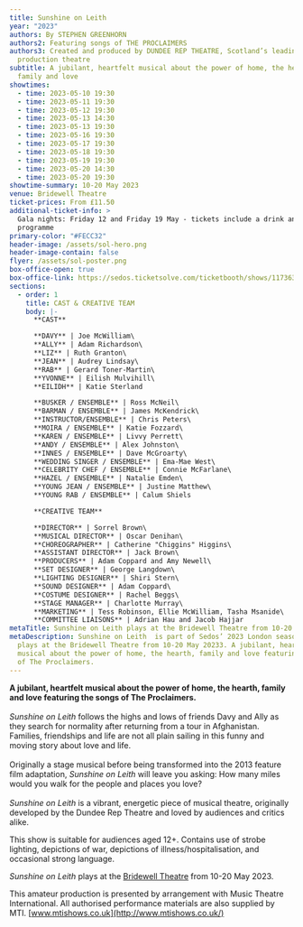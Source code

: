 ```yaml
---
title: Sunshine on Leith
year: "2023"
authors: By STEPHEN GREENHORN
authors2: Featuring songs of THE PROCLAIMERS
authors3: Created and produced by DUNDEE REP THEATRE, Scotland’s leading
  production theatre
subtitle: A jubilant, heartfelt musical about the power of home, the hearth,
  family and love
showtimes:
  - time: 2023-05-10 19:30
  - time: 2023-05-11 19:30
  - time: 2023-05-12 19:30
  - time: 2023-05-13 14:30
  - time: 2023-05-13 19:30
  - time: 2023-05-16 19:30
  - time: 2023-05-17 19:30
  - time: 2023-05-18 19:30
  - time: 2023-05-19 19:30
  - time: 2023-05-20 14:30
  - time: 2023-05-20 19:30
showtime-summary: 10-20 May 2023
venue: Bridewell Theatre
ticket-prices: From £11.50
additional-ticket-info: >
  Gala nights: Friday 12 and Friday 19 May - tickets include a drink and
  programme
primary-color: "#FECC32"
header-image: /assets/sol-hero.png
header-image-contain: false
flyer: /assets/sol-poster.png
box-office-open: true
box-office-link: https://sedos.ticketsolve.com/ticketbooth/shows/1173636617
sections:
  - order: 1
    title: CAST & CREATIVE TEAM
    body: |-
      **CAST**

      **DAVY** | Joe McWilliam\
      **ALLY** | Adam Richardson\
      **LIZ** | Ruth Granton\
      **JEAN** | Audrey Lindsay\
      **RAB** | Gerard Toner-Martin\
      **YVONNE** | Eilish Mulvihill\
      **EILIDH** | Katie Sterland

      **BUSKER / ENSEMBLE** | Ross McNeil\
      **BARMAN / ENSEMBLE** | James McKendrick\
      **INSTRUCTOR/ENSEMBLE** | Chris Peters\
      **MOIRA / ENSEMBLE** | Katie Fozzard\
      **KAREN / ENSEMBLE** | Livvy Perrett\
      **ANDY / ENSEMBLE** | Alex Johnston\
      **INNES / ENSEMBLE** | Dave McGroarty\
      **WEDDING SINGER / ENSEMBLE** | Ema-Mae West\
      **CELEBRITY CHEF / ENSEMBLE** | Connie McFarlane\
      **HAZEL / ENSEMBLE** | Natalie Emden\
      **YOUNG JEAN / ENSEMBLE** | Justine Matthew\
      **YOUNG RAB / ENSEMBLE** | Calum Shiels

      **CREATIVE TEAM**

      **DIRECTOR** | Sorrel Brown\
      **MUSICAL DIRECTOR** | Oscar Denihan\
      **CHOREOGRAPHER** | Catherine "Chiggins" Higgins\
      **ASSISTANT DIRECTOR** | Jack Brown\
      **PRODUCERS** | Adam Coppard and Amy Newell\
      **SET DESIGNER** | George Langdown\
      **LIGHTING DESIGNER** | Shiri Stern\
      **SOUND DESIGNER** | Adam Coppard\
      **COSTUME DESIGNER** | Rachel Beggs\
      **STAGE MANAGER** | Charlotte Murray\
      **MARKETING** | Tess Robinson, Ellie McWilliam, Tasha Msanide\
      **COMMITTEE LIAISONS** | Adrian Hau and Jacob Hajjar
metaTitle: Sunshine on Leith plays at the Bridewell Theatre from 10-20 May 2023
metaDescription: Sunshine on Leith  is part of Sedos’ 2023 London season and
  plays at the Bridewell Theatre from 10-20 May 20233. A jubilant, heartfelt
  musical about the power of home, the hearth, family and love featuring songs
  of The Proclaimers.
---
```

**A jubilant, heartfelt musical about the power of home, the hearth, family and love featuring the songs of The Proclaimers.**\
\
*Sunshine on Leith* follows the highs and lows of friends Davy and Ally as they search for normality after returning from a tour in Afghanistan. Families, friendships and life are not all plain sailing in this funny and moving story about love and life.\
\
Originally a stage musical before being transformed into the 2013 feature film adaptation, *Sunshine on Leith* will leave you asking: How many miles would you walk for the people and places you love?\
\
*Sunshine on Leith* is a vibrant, energetic piece of musical theatre, originally developed by the Dundee Rep Theatre and loved by audiences and critics alike.

This show is suitable for audiences aged 12+. Contains use of strobe lighting, depictions of war, depictions of illness/hospitalisation, and occasional strong language.

*Sunshine on Leith* plays at the [Bridewell Theatre](https://sedos.co.uk/venues/bridewell) from 10-20 May 2023. 

This amateur production is presented by arrangement with Music Theatre International. All authorised performance materials are also supplied by MTI. [www.mtishows.co.uk](http://www.mtishows.co.uk/)
